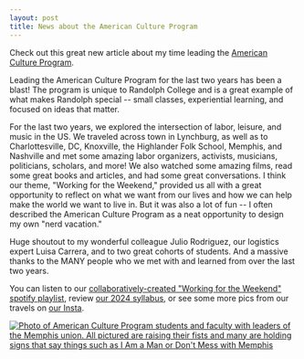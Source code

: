 ```yaml
---
layout: post
title: News about the American Culture Program
---
```


Check out this great new article about my time leading the [American Culture Program](https://www.randolphcollege.edu/news/2024/05/american-culture-program-explores-labor-leisure-and-music-in-the-u-s/).

Leading the American Culture Program for the last two years has been a blast! The program is unique to Randolph College and is a great example of what makes Randolph special -- small classes, experiential learning, and focused on ideas that matter.

For the last two years, we explored the intersection of labor, leisure, and music in the US. We traveled across town in Lynchburg, as well as to Charlottesville, DC, Knoxville, the Highlander Folk School, Memphis, and Nashville and met some amazing labor organizers, activists, musicians, politicians, scholars, and more! We also watched some amazing films, read some great books and articles, and had some great conversations. I think our theme, "Working for the Weekend," provided us all with a great opportunity to reflect on what we want from our lives and how we can help make the world we want to live in. But it was also a lot of fun -- I often described the American Culture Program as a neat opportunity to design my own "nerd vacation."

Huge shoutout to my wonderful colleague Julio Rodriguez, our logistics expert Luisa Carrera, and to two great cohorts of students. And a massive thanks to the MANY people who we met with and learned from over the last two years. 

You can listen to our <a href ="https://moodle.randolphcollege.edu/mod/url/view.php?id=251754"> collaboratively-created "Working for the Weekend" spotify playlist</a>, review <a href="https://drive.google.com/file/d/1ESZgVRvRa1mbzKzaLFR3WedKlZH21exW/view?usp=sharing">our 2024 syllabus</a>, or see some more pics from our travels on <a href = "https://www.instagram.com/randolphcollege/?hl=en">our Insta</a>. 

<a href = "https://www.randolphcollege.edu/news/2024/05/american-culture-program-explores-labor-leisure-and-music-in-the-u-s/">
<img class="headshot" src="/Images/i-am-man.jpg" alt="Photo of American Culture Program students and faculty with leaders of the Memphis union. All pictured are raising their fists and many are holding signs that say things such as I Am a Man or Don't Mess with Memphis"> </a>